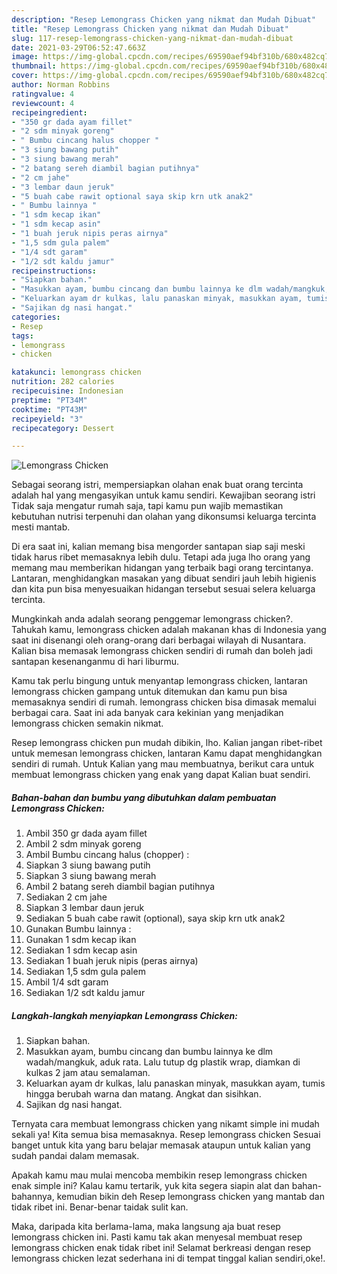```yaml
---
description: "Resep Lemongrass Chicken yang nikmat dan Mudah Dibuat"
title: "Resep Lemongrass Chicken yang nikmat dan Mudah Dibuat"
slug: 117-resep-lemongrass-chicken-yang-nikmat-dan-mudah-dibuat
date: 2021-03-29T06:52:47.663Z
image: https://img-global.cpcdn.com/recipes/69590aef94bf310b/680x482cq70/lemongrass-chicken-foto-resep-utama.jpg
thumbnail: https://img-global.cpcdn.com/recipes/69590aef94bf310b/680x482cq70/lemongrass-chicken-foto-resep-utama.jpg
cover: https://img-global.cpcdn.com/recipes/69590aef94bf310b/680x482cq70/lemongrass-chicken-foto-resep-utama.jpg
author: Norman Robbins
ratingvalue: 4
reviewcount: 4
recipeingredient:
- "350 gr dada ayam fillet"
- "2 sdm minyak goreng"
- " Bumbu cincang halus chopper "
- "3 siung bawang putih"
- "3 siung bawang merah"
- "2 batang sereh diambil bagian putihnya"
- "2 cm jahe"
- "3 lembar daun jeruk"
- "5 buah cabe rawit optional saya skip krn utk anak2"
- " Bumbu lainnya "
- "1 sdm kecap ikan"
- "1 sdm kecap asin"
- "1 buah jeruk nipis peras airnya"
- "1,5 sdm gula palem"
- "1/4 sdt garam"
- "1/2 sdt kaldu jamur"
recipeinstructions:
- "Siapkan bahan."
- "Masukkan ayam, bumbu cincang dan bumbu lainnya ke dlm wadah/mangkuk, aduk rata. Lalu tutup dg plastik wrap, diamkan di kulkas 2 jam atau semalaman."
- "Keluarkan ayam dr kulkas, lalu panaskan minyak, masukkan ayam, tumis hingga berubah warna dan matang. Angkat dan sisihkan."
- "Sajikan dg nasi hangat."
categories:
- Resep
tags:
- lemongrass
- chicken

katakunci: lemongrass chicken 
nutrition: 282 calories
recipecuisine: Indonesian
preptime: "PT34M"
cooktime: "PT43M"
recipeyield: "3"
recipecategory: Dessert

---
```



![Lemongrass Chicken](https://img-global.cpcdn.com/recipes/69590aef94bf310b/680x482cq70/lemongrass-chicken-foto-resep-utama.jpg)

Sebagai seorang istri, mempersiapkan olahan enak buat orang tercinta adalah hal yang mengasyikan untuk kamu sendiri. Kewajiban seorang istri Tidak saja mengatur rumah saja, tapi kamu pun wajib memastikan kebutuhan nutrisi terpenuhi dan olahan yang dikonsumsi keluarga tercinta mesti mantab.

Di era  saat ini, kalian memang bisa mengorder santapan siap saji meski tidak harus ribet memasaknya lebih dulu. Tetapi ada juga lho orang yang memang mau memberikan hidangan yang terbaik bagi orang tercintanya. Lantaran, menghidangkan masakan yang dibuat sendiri jauh lebih higienis dan kita pun bisa menyesuaikan hidangan tersebut sesuai selera keluarga tercinta. 



Mungkinkah anda adalah seorang penggemar lemongrass chicken?. Tahukah kamu, lemongrass chicken adalah makanan khas di Indonesia yang saat ini disenangi oleh orang-orang dari berbagai wilayah di Nusantara. Kalian bisa memasak lemongrass chicken sendiri di rumah dan boleh jadi santapan kesenanganmu di hari liburmu.

Kamu tak perlu bingung untuk menyantap lemongrass chicken, lantaran lemongrass chicken gampang untuk ditemukan dan kamu pun bisa memasaknya sendiri di rumah. lemongrass chicken bisa dimasak memalui berbagai cara. Saat ini ada banyak cara kekinian yang menjadikan lemongrass chicken semakin nikmat.

Resep lemongrass chicken pun mudah dibikin, lho. Kalian jangan ribet-ribet untuk memesan lemongrass chicken, lantaran Kamu dapat menghidangkan sendiri di rumah. Untuk Kalian yang mau membuatnya, berikut cara untuk membuat lemongrass chicken yang enak yang dapat Kalian buat sendiri.

<!--inarticleads1-->

##### Bahan-bahan dan bumbu yang dibutuhkan dalam pembuatan Lemongrass Chicken:

1. Ambil 350 gr dada ayam fillet
1. Ambil 2 sdm minyak goreng
1. Ambil  Bumbu cincang halus (chopper) :
1. Siapkan 3 siung bawang putih
1. Siapkan 3 siung bawang merah
1. Ambil 2 batang sereh diambil bagian putihnya
1. Sediakan 2 cm jahe
1. Siapkan 3 lembar daun jeruk
1. Sediakan 5 buah cabe rawit (optional), saya skip krn utk anak2
1. Gunakan  Bumbu lainnya :
1. Gunakan 1 sdm kecap ikan
1. Sediakan 1 sdm kecap asin
1. Sediakan 1 buah jeruk nipis (peras airnya)
1. Sediakan 1,5 sdm gula palem
1. Ambil 1/4 sdt garam
1. Sediakan 1/2 sdt kaldu jamur




<!--inarticleads2-->

##### Langkah-langkah menyiapkan Lemongrass Chicken:

1. Siapkan bahan.
1. Masukkan ayam, bumbu cincang dan bumbu lainnya ke dlm wadah/mangkuk, aduk rata. Lalu tutup dg plastik wrap, diamkan di kulkas 2 jam atau semalaman.
1. Keluarkan ayam dr kulkas, lalu panaskan minyak, masukkan ayam, tumis hingga berubah warna dan matang. Angkat dan sisihkan.
1. Sajikan dg nasi hangat.




Ternyata cara membuat lemongrass chicken yang nikamt simple ini mudah sekali ya! Kita semua bisa memasaknya. Resep lemongrass chicken Sesuai banget untuk kita yang baru belajar memasak ataupun untuk kalian yang sudah pandai dalam memasak.

Apakah kamu mau mulai mencoba membikin resep lemongrass chicken enak simple ini? Kalau kamu tertarik, yuk kita segera siapin alat dan bahan-bahannya, kemudian bikin deh Resep lemongrass chicken yang mantab dan tidak ribet ini. Benar-benar taidak sulit kan. 

Maka, daripada kita berlama-lama, maka langsung aja buat resep lemongrass chicken ini. Pasti kamu tak akan menyesal membuat resep lemongrass chicken enak tidak ribet ini! Selamat berkreasi dengan resep lemongrass chicken lezat sederhana ini di tempat tinggal kalian sendiri,oke!.

